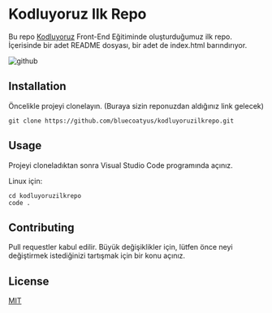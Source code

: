 # Kodluyoruz Ilk Repo



Bu repo [Kodluyoruz](https://www.kodluyoruz.org) Front-End Eğitiminde oluşturduğumuz ilk repo. İçerisinde bir adet  README dosyası, bir adet de index.html barındırıyor.



![github](/home/oem/Desktop/kodluyoruzilkrepo/images/img.png)



## Installation



Öncelikle projeyi clonelayın. (Buraya sizin reponuzdan aldığınız link gelecek)

```
git clone https://github.com/bluecoatyus/kodluyoruzilkrepo.git
```



## Usage



Projeyi cloneladıktan sonra Visual Studio Code programında açınız.

Linux için:

```
cd kodluyoruzilkrepo
code .
```



## Contributing



Pull requestler kabul edilir. Büyük değişiklikler için, lütfen önce neyi değiştirmek istediğinizi tartışmak için bir konu açınız.



## License



[MIT](https://choosealicense.com/licenses/mit/)
